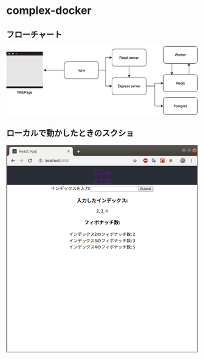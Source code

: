 # complex-docker
## フローチャート
![フローチャート](https://github.com/solareenlo/complex-docker/blob/master/images/flowchart.png)

## ローカルで動かしたときのスクショ
![スクショ](https://github.com/solareenlo/complex-docker/blob/master/images/Screenshot.png)
